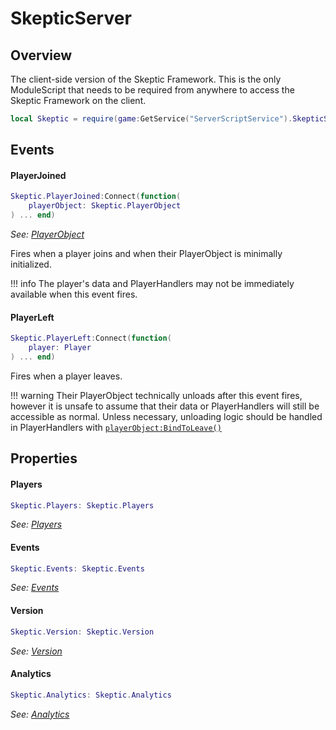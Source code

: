 # SkepticServer

## Overview

The client-side version of the Skeptic Framework. This is the only ModuleScript that needs to be required from anywhere to access the Skeptic Framework on the client.

```lua title="Accessing SkepticServer"
local Skeptic = require(game:GetService("ServerScriptService").SkepticServer)
```

## Events

#### PlayerJoined
```lua
Skeptic.PlayerJoined:Connect(function(
    playerObject: Skeptic.PlayerObject
) ... end)
```

_See: [PlayerObject](players/PlayerObject.md)_

Fires when a player joins and when their PlayerObject is minimally initialized. 

!!! info
    The player's data and PlayerHandlers may not be immediately available when this event fires. 

#### PlayerLeft
```lua
Skeptic.PlayerLeft:Connect(function(
    player: Player
) ... end)
```

Fires when a player leaves. 

!!! warning
    Their PlayerObject technically unloads after this event fires, however it is unsafe to assume that their data or PlayerHandlers will still be accessible as normal. Unless necessary, unloading logic should be handled in PlayerHandlers with [`playerObject:BindToLeave()`](players/PlayerObject.md#bindtoleave)

## Properties

#### Players
```lua
Skeptic.Players: Skeptic.Players
```

_See: [Players](players/Players.md)_

#### Events
```lua
Skeptic.Events: Skeptic.Events
```

_See: [Events](events/Events.md)_

#### Version
```lua
Skeptic.Version: Skeptic.Version
```

_See: [Version](VersionPage.md)_

#### Analytics
```lua
Skeptic.Analytics: Skeptic.Analytics
```

_See: [Analytics](Analytics.md)_